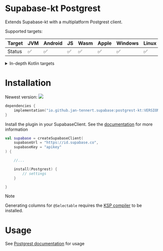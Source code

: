 # Supabase-kt Postgrest

Extends Supabase-kt with a multiplatform Postgrest client.

Supported targets:

| Target | **JVM** | **Android** | **JS** | **Wasm** | **Apple** | **Windows** | **Linux** |
|--------|---------|-------------|--------|----------|-----------|-------------|-----------|
| Status | ✅       | ✅           | ✅      | ✅        | ✅         | ✅           | ✅         |

<details>

<summary>In-depth Kotlin targets</summary>

**JS**: Browser, NodeJS

**Wasm**: wasm-js

**Apple:**

- iOS: iosArm64, iosSimulatorArm64, iosX64

- tvOS: tvosArm64, tvosX64, tvosSimulatorArm64

- watchOS: watchosArm64, watchosX64, watchosSimulatorArm64

- MacOS: macosX64, macosArm64

**Windows**: mingwX64

**Linux**: linuxX64

</details>

# Installation

Newest version: [![](https://img.shields.io/github/release/supabase-community/supabase-kt?label=)](https://github.com/supabase-community/supabase-kt/releases)

```kotlin
dependencies {
    implementation("io.github.jan-tennert.supabase:postgrest-kt:VERSION")
}
```

Install the plugin in your SupabaseClient. See the [documentation](https://supabase.com/docs/reference/kotlin/initializing) for more information

```kotlin
val supabase = createSupabaseClient(
    supabaseUrl = "https://id.supabase.co",
    supabaseKey = "apikey"
) {

    //...

    install(Postgrest) {
        // settings
    }

}
```

> [!NOTE]
> Generating columns for `@Selectable` requires the [KSP compiler](/KSP) to be installed.

# Usage

See [Postgrest documentation](https://supabase.com/docs/reference/kotlin/select) for usage
